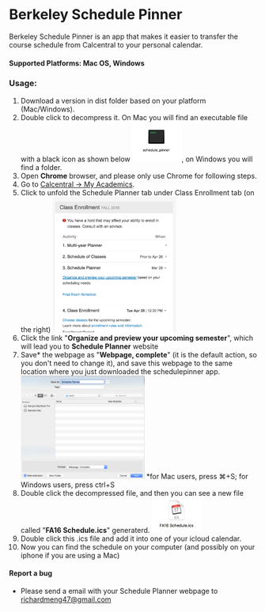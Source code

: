 # Berkeley Schedule Pinner
Berkeley Schedule Pinner is an app that makes it easier to transfer the course schedule from Calcentral to your personal calendar.

#### Supported Platforms: Mac OS, Windows

### Usage:

1. Download a version in dist folder based on your platform (Mac/Windows).
2. Double click to decompress it. On Mac you will find an executable file with a black icon as shown below
<img src=https://github.com/jiaqimeng/Berkeley-SchedulePinner/blob/master/pics/Usage%20Pic%20%232.png width="100">, on Windows you will find a folder.
3. Open **Chrome** browser, and please only use Chrome for following steps.
4. Go to [Calcentral -> My Academics]. 
5. Click to unfold the Schedule Planner tab under Class Enrollment tab (on the right) <img src=https://github.com/jiaqimeng/Berkeley-SchedulePinner/blob/master/pics/Usage%20Pic%20%231.png width="250">
6. Click the link "**Organize and preview your upcoming semester**", which will lead you to **Schedule Planner** website
7. Save* the webpage as "**Webpage, complete**" (it is the default action, so you don't need to change it), and save this webpage to the same location where you just downloaded the schedulepinner app.<img src=https://github.com/jiaqimeng/Berkeley-SchedulePinner/blob/master/pics/Usage%20Pic%20%234.png width="250">
*for Mac users, press ⌘+S; for Windows users, press ctrl+S 
8. Double click the decompressed file, and then you can see a new file called "**FA16 Schedule.ics**" generaterd. <img src=https://github.com/jiaqimeng/Berkeley-SchedulePinner/blob/master/pics/Usage%20Pic%20%233.png width="100">
9. Double click this .ics file and add it into one of your icloud calendar.
10. Now you can find the schedule on your computer (and possibly on your iphone if you are using a Mac)


#### Report a bug
- Please send a email with your Schedule Planner webpage to richardmeng47@gmail.com

[Calcentral -> My Academics]: <https://calcentral.berkeley.edu/academics>
